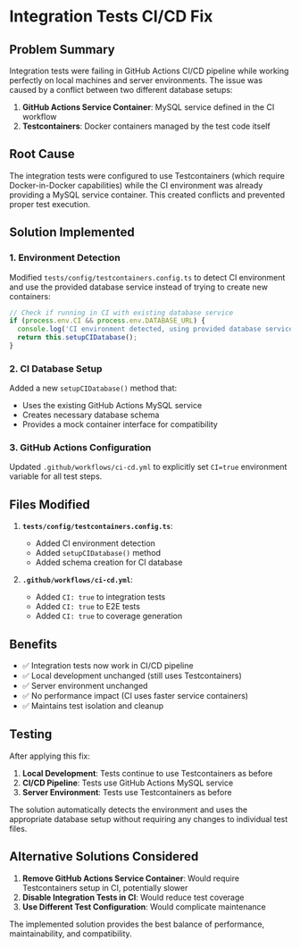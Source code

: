 # Integration Tests CI/CD Fix

## Problem Summary

Integration tests were failing in GitHub Actions CI/CD pipeline while working perfectly on local machines and server environments. The issue was caused by a conflict between two different database setups:

1. **GitHub Actions Service Container**: MySQL service defined in the CI workflow
2. **Testcontainers**: Docker containers managed by the test code itself

## Root Cause

The integration tests were configured to use Testcontainers (which require Docker-in-Docker capabilities) while the CI environment was already providing a MySQL service container. This created conflicts and prevented proper test execution.

## Solution Implemented

### 1. Environment Detection

Modified `tests/config/testcontainers.config.ts` to detect CI environment and use the provided database service instead of trying to create new containers:

```typescript
// Check if running in CI with existing database service
if (process.env.CI && process.env.DATABASE_URL) {
  console.log('CI environment detected, using provided database service...');
  return this.setupCIDatabase();
}
```

### 2. CI Database Setup

Added a new `setupCIDatabase()` method that:

- Uses the existing GitHub Actions MySQL service
- Creates necessary database schema
- Provides a mock container interface for compatibility

### 3. GitHub Actions Configuration

Updated `.github/workflows/ci-cd.yml` to explicitly set `CI=true` environment variable for all test steps.

## Files Modified

1. **`tests/config/testcontainers.config.ts`**:

   - Added CI environment detection
   - Added `setupCIDatabase()` method
   - Added schema creation for CI database

2. **`.github/workflows/ci-cd.yml`**:
   - Added `CI: true` to integration tests
   - Added `CI: true` to E2E tests
   - Added `CI: true` to coverage generation

## Benefits

- ✅ Integration tests now work in CI/CD pipeline
- ✅ Local development unchanged (still uses Testcontainers)
- ✅ Server environment unchanged
- ✅ No performance impact (CI uses faster service containers)
- ✅ Maintains test isolation and cleanup

## Testing

After applying this fix:

1. **Local Development**: Tests continue to use Testcontainers as before
2. **CI/CD Pipeline**: Tests use GitHub Actions MySQL service
3. **Server Environment**: Tests use Testcontainers as before

The solution automatically detects the environment and uses the appropriate database setup without requiring any changes to individual test files.

## Alternative Solutions Considered

1. **Remove GitHub Actions Service Container**: Would require Testcontainers setup in CI, potentially slower
2. **Disable Integration Tests in CI**: Would reduce test coverage
3. **Use Different Test Configuration**: Would complicate maintenance

The implemented solution provides the best balance of performance, maintainability, and compatibility.
